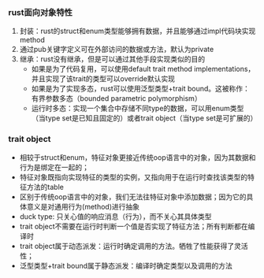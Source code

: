 ### rust面向对象特性
1. 封装：rust的struct和enum类型能够拥有数据，并且能够通过impl代码块实现method
2. 通过pub关键字定义可在外部访问的数据或方法，默认为private
3. 继承：rust没有继承，但是可以通过其他手段实现类似的目的
    - 如果是为了代码复用，可以使用default trait method implementations，并且实现了该trait的类型可以override默认实现
    - 如果是为了实现多态，rust可以使用泛型类型+trait bound。这被称作：有界参数多态（bounded parametric polymorphism）
    - 运行时多态：实现一个集合中存储不同type的数据，可以用enum类型（当type set是已知且固定的）或者trait object（当type set是可扩展的）

### trait object
- 相较于struct和enum，特征对象更接近传统oop语言中的对象，因为其数据和行为是绑定在一起的；
- 特征对象既指向实现特征的类型的实例，又指向用于在运行时查找该类型的特征方法的table
- 区别于传统oop语言中的对象，我们无法往特征对象中添加数据；因为它的具体意义是对通用行为(method)进行抽象
- duck type: 只关心值的响应消息（行为），而不关心其具体类型
- trait object不需要在运行时判断一个值是否实现了特征方法；所有判断都在编译时
- trait object属于动态派发：运行时确定调用的方法。牺牲了性能获得了灵活性；
- 泛型类型+trait bound属于静态派发：编译时确定类型以及调用的方法
